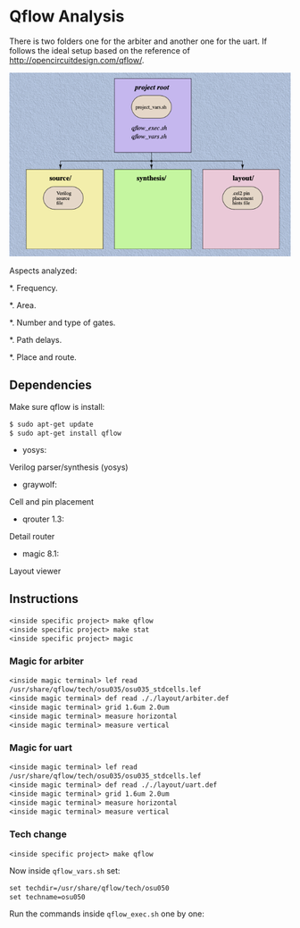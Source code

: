 # Qflow Analysis

There is two folders one for the arbiter and another one for the uart. If follows the ideal setup based on the reference of http://opencircuitdesign.com/qflow/.

![image](https://github.com/brown9804/Designs_Verification/blob/main/Qflow_Analysis/docs/img/ideal_setup.png)


Aspects analyzed:

*. Frequency.

*. Area.

*. Number and type of gates.

*. Path delays.

*. Place and route.

## Dependencies

Make sure qflow is install:

~~~~
$ sudo apt-get update
$ sudo apt-get install qflow
~~~~

* yosys:

Verilog parser/synthesis (yosys)
* graywolf:

Cell and pin placement

* qrouter 1.3:

Detail router

* magic 8.1:

Layout viewer



## Instructions 

~~~~
<inside specific project> make qflow
<inside specific project> make stat
<inside specific project> magic
~~~~

### Magic for arbiter 
~~~~~~
<inside magic terminal> lef read /usr/share/qflow/tech/osu035/osu035_stdcells.lef
<inside magic terminal> def read ././layout/arbiter.def
<inside magic terminal> grid 1.6um 2.0um
<inside magic terminal> measure horizontal
<inside magic terminal> measure vertical
~~~~~~

### Magic for uart
~~~~~~
<inside magic terminal> lef read /usr/share/qflow/tech/osu035/osu035_stdcells.lef
<inside magic terminal> def read ././layout/uart.def
<inside magic terminal> grid 1.6um 2.0um
<inside magic terminal> measure horizontal
<inside magic terminal> measure vertical
~~~~~~

### Tech change 
~~~~~~~
<inside specific project> make qflow
~~~~~~~

Now inside `qflow_vars.sh` set:

~~~~
set techdir=/usr/share/qflow/tech/osu050
set techname=osu050
~~~~

Run the commands inside ` qflow_exec.sh ` one by one:

